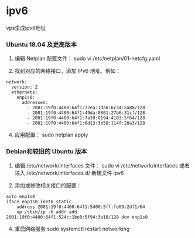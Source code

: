 # ipv6
vps生成ipv6地址

### Ubuntu 18.04 及更高版本 ###
1. 编辑 Netplan 配置文件：
sudo vi /etc/netplan/01-netcfg.yaml

2. 找到对应的网络接口，添加 IPv6 地址。例如：
```
network:
  version: 2
  ethernets:
    enp1s0:
      addresses:
        - 2001:19f0:4400:64f1:72ea:1da6:6c34:5a88/128
        - 2001:19f0:4400:64f1:49da:0861:27b6:31cf/128
        - 2001:19f0:4400:64f1:7a39:0194:4103:5f64/128
        - 2001:19f0:4400:64f1:6d13:3b58:114f:28a3/128
```

4. 应用配置：
sudo netplan apply

### Debian和较旧的 Ubuntu 版本 ###
1. 编辑 /etc/network/interfaces 文件：
sudo vi /etc/network/interfaces
或者 进入 /etc/network/interfaces.d/
新建文件 ipv6

3. 添加或修改相关接口的配置：
```
auto enp1s0
iface enp1s0 inet6 static
    address 2001:19f0:4400:64f1:5400:5ff:fe09:2df1/64 
    up /sbin/ip -6 addr add 2001:19f0:4400:64f1:524c:1be0:5f94:3a18/128 dev enp1s0
```

4. 重启网络服务
sudo systemctl restart networking
